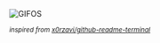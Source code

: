 <div align="justify">
<picture>
    <source media="(prefers-color-scheme: dark)" srcset="https://i.ibb.co/D7CVb8z/output-gif.gif">
    <source media="(prefers-color-scheme: light)" srcset="https://i.ibb.co/D7CVb8z/output-gif.gif">
    <img alt="GIFOS" src="https://i.ibb.co/D7CVb8z/output-gif.gif">
</picture>

<sub><i>inspired from [x0rzavi/github-readme-terminal](https://github.com/x0rzavi/github-readme-terminal)</i></sub>

</div>

<!-- Image deletion URL: https://ibb.co/Q6NbcCp/436d091c2e691b050732fb2f075911e7 -->